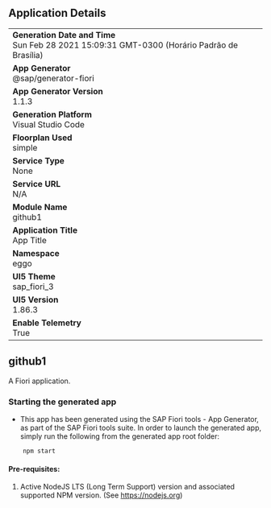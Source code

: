 ## Application Details
|               |
| ------------- |
|**Generation Date and Time**<br>Sun Feb 28 2021 15:09:31 GMT-0300 (Horário Padrão de Brasília)|
|**App Generator**<br>@sap/generator-fiori|
|**App Generator Version**<br>1.1.3|
|**Generation Platform**<br>Visual Studio Code|
|**Floorplan Used**<br>simple|
|**Service Type**<br>None|
|**Service URL**<br>N/A
|**Module Name**<br>github1|
|**Application Title**<br>App Title|
|**Namespace**<br>eggo|
|**UI5 Theme**<br>sap_fiori_3|
|**UI5 Version**<br>1.86.3|
|**Enable Telemetry**<br>True|

## github1

A Fiori application.

### Starting the generated app

-   This app has been generated using the SAP Fiori tools - App Generator, as part of the SAP Fiori tools suite.  In order to launch the generated app, simply run the following from the generated app root folder:

```
    npm start
```


#### Pre-requisites:

1. Active NodeJS LTS (Long Term Support) version and associated supported NPM version.  (See https://nodejs.org)


